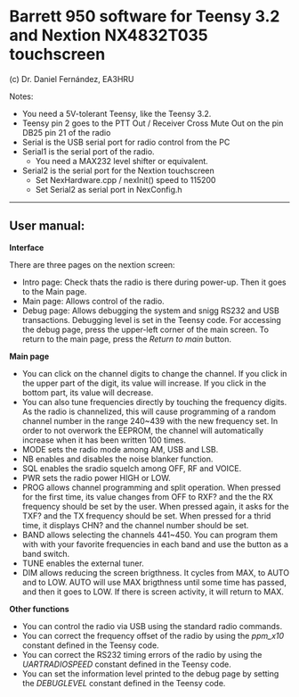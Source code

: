 # Barrett 950 software for Teensy 3.2 and Nextion NX4832T035 touchscreen
(c) Dr. Daniel Fernández, EA3HRU
 
Notes:
  * You need a 5V-tolerant Teensy, like the Teensy 3.2.
  * Teensy pin 2 goes to the PTT Out / Receiver Cross Mute Out on the pin DB25 pin 21 of the radio  
  * Serial is the USB serial port for radio control from the PC
  * Serial1 is the serial port of the radio. 
    * You need a MAX232 level shifter or equivalent.
  * Serial2 is the serial port for the Nextion touchscreen
    * Set NexHardware.cpp / nexInit() speed to 115200
    * Set Serial2 as serial port in NexConfig.h 
 ---
 User manual:
 -----------
 **Interface**
 
 There are three pages on the nextion screen:
  * Intro page: Check thats the radio is there during power-up. Then it goes to the Main page.
  * Main page: Allows control of the radio.
  * Debug page: Allows debugging the system and snigg RS232 and USB transactions. Debugging level is set in the Teensy code. For accessing the debug page, press the upper-left corner of the main screen. To return to the main page, press the _Return to main_ button.

**Main page**

* You can click on the channel digits to change the channel. If you click in the upper part of the digit, its value will increase. If you click in the bottom part, its value will decrease. 
* You can also tune frequencies directly by touching the frequency digits. As the radio is channelized, this will cause programming of a random channel number in the range 240~439 with the new frequency set. In order to not overwork the EEPROM, the channel will automatically increase when it has been written 100 times.
* MODE sets the radio mode among AM, USB and LSB.
* NB enables and disables the noise blanker function.
* SQL enables the sradio squelch among OFF, RF and VOICE.
* PWR sets the radio power HIGH or LOW.
* PROG allows channel programming and split operation. When pressed for the first time, its value changes from OFF to RXF? and the the RX frequency should be set by the user. When pressed again, it asks for the TXF? and the TX frequency should be set. When pressed for a thrid time, it displays CHN? and the channel number should be set.
* BAND allows selecting the channels 441~450. You can program them with with your favorite frequencies in each band and use the button as a band switch.
* TUNE enables the external tuner.
* DIM allows reducing the screen brigthness. It cycles from MAX, to AUTO and to LOW. AUTO will use MAX brigthness until some time has passed, and then it goes to LOW. If there is screen activity, it will return to MAX.

**Other functions**
* You can control the radio via USB using the standard radio commands.
* You can correct the frequency offset of the radio by using the _ppm_x10_ constant defined in the Teensy code. 
* You can correct the RS232 timing errors of the radio by using the _UARTRADIOSPEED_ constant defined in the Teensy code. 
* You can set the information level printed to the debug page by setting the _DEBUGLEVEL_ constant defined in the Teensy code. 

